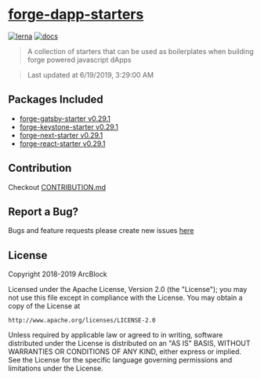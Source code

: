 # [forge-dapp-starters](https://github.com/ArcBlock/forge-dapp-starters)

[![lerna](https://img.shields.io/badge/maintained%20with-lerna-cc00ff.svg)](https://lernajs.io/)
[![docs](https://img.shields.io/badge/powered%20by-arcblock-green.svg)](https://docs.arcblock.io)

> A collection of starters that can be used as boilerplates when building forge powered javascript dApps


> Last updated at 6/19/2019, 3:29:00 AM

## Packages Included

- [forge-gatsby-starter v0.29.1](./packages/forge-gatsby-starter)
- [forge-keystone-starter v0.29.1](./packages/forge-keystone-starter)
- [forge-next-starter v0.29.1](./packages/forge-next-starter)
- [forge-react-starter v0.29.1](./packages/forge-react-starter)

## Contribution

Checkout [CONTRIBUTION.md](./CONTRIBUTION.md)

## Report a Bug?

Bugs and feature requests please create new issues [here](https://github.com/ArcBlock/forge-dapp-starters/issues)

## License

Copyright 2018-2019 ArcBlock

Licensed under the Apache License, Version 2.0 (the "License");
you may not use this file except in compliance with the License.
You may obtain a copy of the License at

    http://www.apache.org/licenses/LICENSE-2.0

Unless required by applicable law or agreed to in writing, software
distributed under the License is distributed on an "AS IS" BASIS,
WITHOUT WARRANTIES OR CONDITIONS OF ANY KIND, either express or implied.
See the License for the specific language governing permissions and
limitations under the License.
